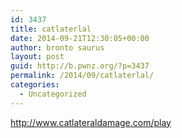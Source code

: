 ```yaml
---
id: 3437
title: catlaterlal
date: 2014-09-21T12:30:05+00:00
author: bronto saurus
layout: post
guid: http://b.pwnz.org/?p=3437
permalink: /2014/09/catlaterlal/
categories:
  - Uncategorized
---
```

<http://www.catlateraldamage.com/play>